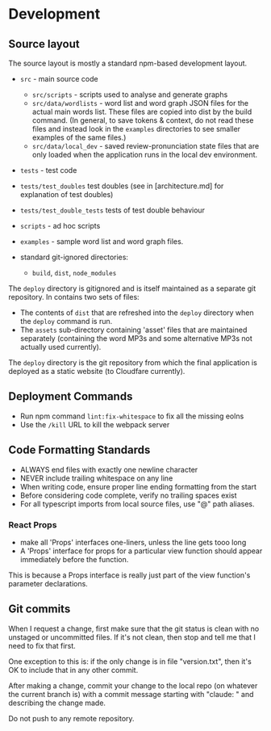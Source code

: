 # Development

## Source layout

The source layout is mostly a standard npm-based development layout.

* `src` - main source code
  * `src/scripts` - scripts used to analyse and generate graphs
  * `src/data/wordlists` - word list and word graph JSON files for the actual main words list.
    These files are copied into dist by the build command. (In general, to save tokens & context, 
    do not read these files and instead look in the `examples` directories to see smaller examples of the same files.)
  * `src/data/local_dev` - saved review-pronunciation state files that are only loaded
    when the application runs in the local dev environment.
    
* `tests` - test code
*  `tests/test_doubles` test doubles (see in [architecture.md] for explanation of test doubles)
*  `tests/test_double_tests` tests of test double behaviour
* `scripts` - ad hoc scripts
* `examples` - sample word list and word graph files.

* standard git-ignored directories:
   * `build`, `dist`, `node_modules`
   
The `deploy` directory is gitignored and is itself maintained as a 
separate git repository. In contains two sets of files:

* The contents of `dist` that are refreshed into the `deploy` directory
  when the `deploy` command is run.
* The `assets` sub-directory containing 'asset' files that are maintained separately
  (containing the word MP3s and some alternative MP3s not actually used currently).

The `deploy` directory is the git repository from which the final application
is deployed as a static website (to Cloudfare currently).
  

## Deployment Commands

* Run npm command `lint:fix-whitespace` to fix all the missing eolns
* Use the `/kill` URL to kill the webpack server


## Code Formatting Standards

* ALWAYS end files with exactly one newline character
* NEVER include trailing whitespace on any line
* When writing code, ensure proper line ending formatting from the start
* Before considering code complete, verify no trailing spaces exist
* For all typescript imports from local source files, use "@" path aliases.

### React Props
* make all 'Props' interfaces one-liners, unless the line gets tooo long
* A 'Props' interface for props for a particular view function should appear immediately before the function.

This is because a Props interface is really just part of the view function's parameter declarations.


## Git commits

When I request a change, first make sure that the git status is clean with no unstaged or
uncommitted files. If it's not clean, then stop and tell me that I need to fix that first.

One exception to this is: if the only change is in file "version.txt", then it's OK to 
include that in any other commit.

After making a change, commit your change to the local repo (on whatever the current branch is)
with a commit message starting with "claude: " and describing the change made.

Do not push to any remote repository.
